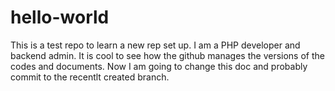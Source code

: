 # hello-world
This is a test repo to learn a new rep set up.
I am a PHP developer and backend admin.
It is cool to see how the github manages the versions of the codes and documents.
Now I am going to change this doc and probably commit to the recentlt created branch.
